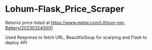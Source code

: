 # Lohum-Flask_Price_Scraper
Returns price listed at https://www.metal.com/Lithium-ion-Battery/202303240001

Used Response to fetch URL, BeautifulSoup for scarping and Flask to deploy API
